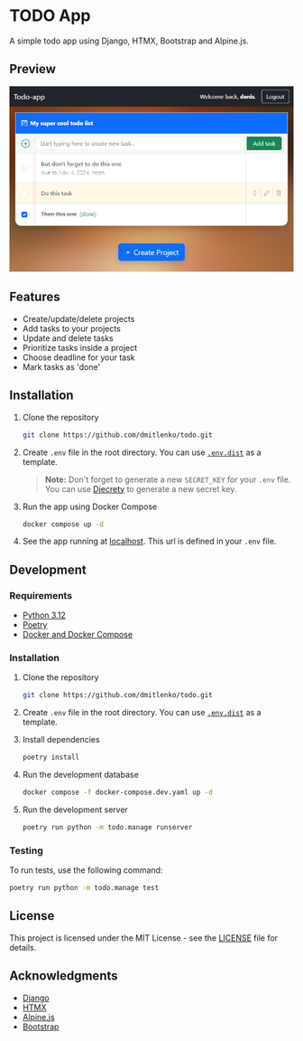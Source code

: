 # TODO App

A simple todo app using Django, HTMX, Bootstrap and Alpine.js.

## Preview

![Preview](docs/todo_preview.png)

## Features

- Create/update/delete projects
- Add tasks to your projects
- Update and delete tasks
- Prioritize tasks inside a project
- Choose deadline for your task
- Mark tasks as 'done'

## Installation

1. Clone the repository

    ```bash
    git clone https://github.com/dmitlenko/todo.git
    ```

2. Create `.env` file in the root directory. You can use [`.env.dist`](./.env.dist) as a template.

    > **Note:** Don't forget to generate a new `SECRET_KEY` for your `.env` file.
    > You can use [Djecrety](https://djecrety.ir/) to generate a new secret key.

3. Run the app using Docker Compose

    ```bash
    docker compose up -d
    ```

4. See the app running at [localhost](http://localhost/). This url is defined in your `.env` file.

## Development

### Requirements

- [Python 3.12](https://www.python.org/downloads/)
- [Poetry](https://python-poetry.org/)
- [Docker and Docker Compose](https://docs.docker.com/get-docker/)

### Installation

1. Clone the repository

    ```bash
    git clone https://github.com/dmitlenko/todo.git
    ```

2. Create `.env` file in the root directory. You can use [`.env.dist`](./.env.dist) as a template.

3. Install dependencies

    ```bash
    poetry install
    ```

4. Run the development database

    ```bash
    docker compose -f docker-compose.dev.yaml up -d
    ```

4. Run the development server

    ```bash
    poetry run python -m todo.manage runserver
    ```

### Testing

To run tests, use the following command:

```bash
poetry run python -m todo.manage test
```

## License

This project is licensed under the MIT License - see the [LICENSE](LICENSE) file for details.

## Acknowledgments

- [Django](https://www.djangoproject.com/)
- [HTMX](https://htmx.org/)
- [Alpine.js](https://alpinejs.dev/)
- [Bootstrap](https://getbootstrap.com/)
